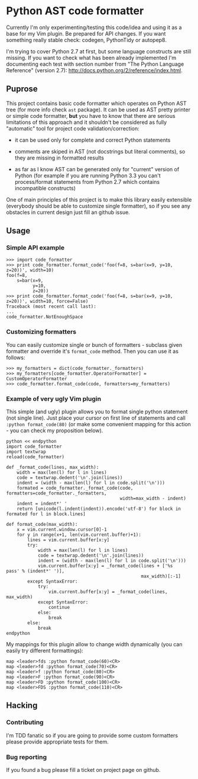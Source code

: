 # Python AST code formatter

Currently I'm only experimenting/testing this code/idea and using it as a base for my Vim plugin. Be prepared for API changes. If you want something really stable check: codegen, PythonTidy or autopep8.

I'm trying to cover Python 2.7 at first, but some language constructs are still missing. If you want to check what has been already implemented I'm documenting each test with section number from "The Python Language Reference" (version 2.7): http://docs.python.org/2/reference/index.html.


## Puprose

This project contains basic code formatter which operates on Python AST tree (for more info check `ast` package). It can be used as AST pretty printer or simple code formatter, __but__ you have to know that there are serious limitations of this approach and it shouldn't be considered as fully "automatic" tool for project code validation/correction:

* it can be used only for complete and correct Python statements

* comments are skiped in AST (not docstrings but literal comments), so they are missing in formatted results

* as far as I know AST can be generated only for "current" version of Python (for example if you are running Python 3.3 you can't process/format statements from Python 2.7 which contains incompatible constructs)


One of main principles of this project is to make this library easily extensible (everybody should be able to customize single formatter), so if you see any obstacles in current design just fill an github issue.


## Usage

### Simple API example

    >>> import code_formatter
    >>> print code_formatter.format_code('foo(f=8, s=bar(x=9, y=10, z=20))', width=10)
    foo(f=8,
        s=bar(x=9,
              y=10,
              z=20))
    >>> print code_formatter.format_code('foo(f=8, s=bar(x=9, y=10, z=20))', width=10, force=False)
    Traceback (most recent call last):
    ...
    code_formatter.NotEnoughSpace

### Customizing formatters

You can easily customize single or bunch of formatters - subclass given formatter and override it's `format_code` method. Then you can use it as follows:

    >>> my_formatters = dict(code_formatter._formatters)
    >>> my_formatters[code_formatter.OperatorFormatter] = CustomOperatorFormatter
    >>> code_formatter.format_code(code, formatters=my_formatters)


### Example of very ugly Vim plugin
This simple (and ugly) plugin allows you to format single python statement (not single line). Just place your cursor on first line of statements and call `:python format_code(80)` (or make some convenient mapping for this action - you can check my proposition below).

    python << endpython
    import code_formatter
    import textwrap
    reload(code_formatter)

    def _format_code(lines, max_width):
        width = max(len(l) for l in lines)
        code = textwrap.dedent('\n'.join(lines))
        indent = (width - max(len(l) for l in code.split('\n')))
        formated = code_formatter._format_code(code, formatters=code_formatter._formatters,
                                               width=max_width - indent)
        indent = indent*' '
        return [unicode(l.indent(indent)).encode('utf-8') for block in formated for l in block.lines]

    def format_code(max_width):
        x = vim.current.window.cursor[0]-1
        for y in range(x+1, len(vim.current.buffer)+1):
            lines = vim.current.buffer[x:y]
            try:
                width = max(len(l) for l in lines)
                code = textwrap.dedent('\n'.join(lines))
                indent = (width - max(len(l) for l in code.split('\n')))
                vim.current.buffer[x:y] = _format_code(lines + ['%s    pass' % (indent*' ')],
                                                       max_width)[:-1]
            except SyntaxError:
                try:
                    vim.current.buffer[x:y] = _format_code(lines, max_width)
                except SyntaxError:
                    continue
                else:
                    break
            else:
                break
    endpython


My mappings for this plugin allow to change width dynamically (you can easily try different formattings):

    map <leader>fds :python format_code(60)<CR>
    map <leader>fd :python format_code(70)<CR>
    map <leader>f :python format_code(80)<CR>
    map <leader>F :python format_code(90)<CR>
    map <leader>FD :python format_code(100)<CR>
    map <leader>FDS :python format_code(110)<CR>


## Hacking

### Contributing

I'm TDD fanatic so if you are going to provide some custom formatters please provide appropriate tests for them.

### Bug reporting

If you found a bug please fill a ticket on project page on github.
